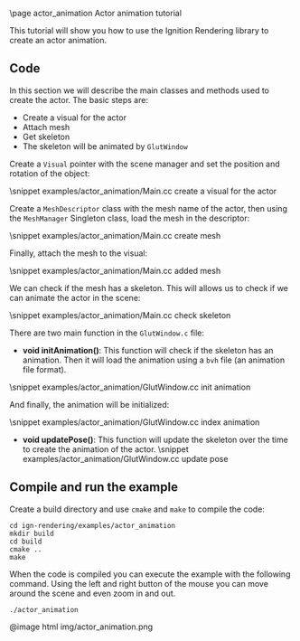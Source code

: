 \page actor_animation Actor animation tutorial

This tutorial will show you how to use the Ignition Rendering library to create an actor animation.

## Code

In this section we will describe the main classes and methods used to create the actor. The basic steps are:

 - Create a visual for the actor
 - Attach mesh
 - Get skeleton
 - The skeleton will be animated by `GlutWindow`

Create a `Visual` pointer with the scene manager and set the position and rotation of the object:

\snippet examples/actor_animation/Main.cc create a visual for the actor

Create a `MeshDescriptor` class with the mesh name of the actor, then using the `MeshManager` Singleton class, load the mesh in the descriptor:

\snippet examples/actor_animation/Main.cc create mesh

Finally, attach the mesh to the visual:

\snippet examples/actor_animation/Main.cc added mesh

We can check if the mesh has a skeleton. This will allows us to check if we can animate the actor in the scene:

\snippet examples/actor_animation/Main.cc check skeleton

There are two main function in the `GlutWindow.c` file:

 - **void initAnimation()**: This function will check if the skeleton has an animation. Then it will load the animation using a `bvh` file (an animation file format).

\snippet examples/actor_animation/GlutWindow.cc init animation

And finally, the animation will be initialized:

\snippet examples/actor_animation/GlutWindow.cc index animation

 - **void updatePose()**: This function will update the skeleton over the time to create the animation of the actor.
\snippet examples/actor_animation/GlutWindow.cc update pose


## Compile and run the example

Create a build directory and use `cmake` and `make` to compile the code:

```{.sh}
cd ign-rendering/examples/actor_animation
mkdir build
cd build
cmake ..
make
```

When the code is compiled you can execute the example with the following command. Using the left and right button of the mouse you can move around the scene and even zoom in and out.

```{.sh}
./actor_animation
```

@image html img/actor_animation.png
